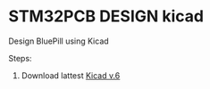 # STM32PCB DESIGN kicad
 Design BluePill using Kicad

Steps:
1. Download lattest [Kicad v.6](https://www.kicad.org/download/)
